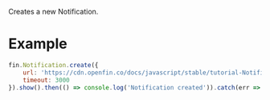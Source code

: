 Creates a new Notification.
# Example
```js
fin.Notification.create({
    url: 'https://cdn.openfin.co/docs/javascript/stable/tutorial-Notification.create.html',
    timeout: 3000
}).show().then(() => console.log('Notification created')).catch(err => console.log(err));
```
